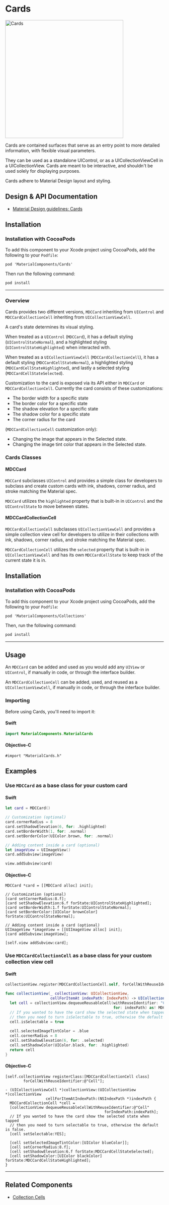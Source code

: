 <!--docs:
title: "Cards"
layout: detail
section: components
excerpt: "Cards are contained surfaces that serve as an entry point to more detailed information, with flexible visual parameters."
iconId: list
path: /catalog/cards/
api_doc_root: true
-->

# Cards

<div class="article__asset article__asset--screenshot">
  <img src="docs/assets/cards.png" alt="Cards" width="375">
</div>

Cards are contained surfaces that serve as an entry point to more detailed information, with flexible visual parameters.

They can be used as a standalone UIControl, or as a UICollectionViewCell in a UICollectionView.
Cards are meant to be interactive, and shouldn't be used solely for displaying purposes.

Cards adhere to Material Design layout and styling.

## Design & API Documentation

<ul class="icon-list">
  <li class="icon-list-item icon-list-item--spec">
    <a href="https://material.io/guidelines/components/cards.htm">Material Design guidelines: Cards</a>
  </li>
</ul>

## Installation

### Installation with CocoaPods

To add this component to your Xcode project using CocoaPods, add the following to your `Podfile`:

```
pod 'MaterialComponents/Cards'
```

Then run the following command:

``` bash
pod install
```

- - -

### Overview

Cards provides two different versions, `MDCCard` inheriting from `UIControl` and `MDCCardCollectionCell` inheriting from `UICollectionViewCell`.

A card's state determines its visual styling.

When treated as a `UIControl` (`MDCCard`), it has a default styling (`UIControlStateNormal`), and a highlighted styling (`UIControlStateHighlighted`) when interacted with.

When treated as a `UICollectionViewCell` (`MDCCardCollectionCell`), it has a default styling (`MDCCardCellStateNormal`), a highlighted styling (`MDCCardCellStateHighlighted`), and lastly a selected styling (`MDCCardCellStateSelected`).

Customization to the card is exposed via its API either in `MDCCard` or `MDCCardCollectionCell`. Currently the card consists of these customizations:
* The border width for a specific state
* The border color for a specific state
* The shadow elevation for a specific state
* The shadow color for a specific state
* The corner radius for the card

(`MDCCardCollectionCell` customization only):
* Changing the image that appears in the Selected state.
* Changing the image tint color that appears in the Selected state.

### Cards Classes

#### MDCCard

`MDCCard` subclasses `UIControl` and provides a simple class for developers to subclass and create custom cards with ink, shadows, corner radius, and stroke matching the Material spec.

`MDCCard` utilizes the `highlighted` property that is built-in in `UIControl` and the `UIControlState` to move between states.

#### MDCCardCollectionCell

`MDCCardCollectionCell` subclasses `UICollectionViewCell` and provides a simple collection view cell for developers to utilize in their collections with ink, shadows, corner radius, and stroke matching the Material spec.

`MDCCardCollectionCell` utilizes the `selected` property that is built-in in `UICollectionViewCell` and has its own `MDCCardCellState` to keep track of the current state it is in.

## Installation

### Installation with CocoaPods

To add this component to your Xcode project using CocoaPods, add the following to your `Podfile`:

```
pod 'MaterialComponents/Collections'
```
<!--{: .code-renderer.code-renderer--install }-->

Then, run the following command:

``` bash
pod install
```

- - -

## Usage

An `MDCCard` can be added and used as you would add any `UIView` or `UIControl`, if manually in code, or through the interface builder.

An `MDCCardCollectionCell` can be added, used, and reused as a `UICollectionViewCell`, if manually in code, or through the interface builder.

### Importing

Before using Cards, you'll need to import it:

<!--<div class="material-code-render" markdown="1">-->
#### Swift
``` swift
import MaterialComponents.MaterialCards
```

#### Objective-C
``` objc
#import "MaterialCards.h"
```
<!--</div>-->

## Examples

### Use `MDCCard` as a base class for your custom card

<!--<div class="material-code-render" markdown="1">-->
#### Swift

``` swift
let card = MDCCard()

// Customization (optional)
card.cornerRadius = 8
card.setShadowElevation(6, for: .highlighted)
card.setBorderWidth(1, for: .normal)
card.setBorderColor(UIColor.brown, for: .normal)

// Adding content inside a card (optional)
let imageView = UIImageView()
card.addSubview(imageView)

view.addSubview(card)
```

#### Objective-C

``` objc
MDCCard *card = [[MDCCard alloc] init];

// Customization (optional)
[card setCornerRadius:8.f];
[card setShadowElevation:6.f forState:UIControlStateHighlighted];
[card setBorderWidth:1.f forState:UIControlStateNormal];
[card setBorderColor:[UIColor brownColor] forState:UIControlStateNormal];

// Adding content inside a card (optional)
UIImageView *imageView = [[UIImageView alloc] init];
[card addSubview:imageView];

[self.view addSubview:card];
```
<!--</div>-->

### Use `MDCCardCollectionCell` as a base class for your custom collection view cell

<!--<div class="material-code-render" markdown="1">-->
#### Swift

``` swift
collectionView.register(MDCCardCollectionCell.self, forCellWithReuseIdentifier: "Cell")

func collectionView(_ collectionView: UICollectionView,
                    cellForItemAt indexPath: IndexPath) -> UICollectionViewCell {
  let cell = collectionView.dequeueReusableCell(withReuseIdentifier: "Cell",
                                                for: indexPath) as! MDCCardCollectionCell
  // If you wanted to have the card show the selected state when tapped
  // then you need to turn isSelectable to true, otherwise the default is false.
  cell.isSelectable = true
  
  cell.selectedImageTintColor = .blue
  cell.cornerRadius = 8
  cell.setShadowElevation(6, for: .selected)
  cell.setShadowColor(UIColor.black, for: .highlighted)
  return cell
}
```

#### Objective-C

``` objc
[self.collectionView registerClass:[MDCCardCollectionCell class]
        forCellWithReuseIdentifier:@"Cell"];

- (UICollectionViewCell *)collectionView:(UICollectionView *)collectionView
                  cellForItemAtIndexPath:(NSIndexPath *)indexPath {
  MDCCardCollectionCell *cell =
  [collectionView dequeueReusableCellWithReuseIdentifier:@"Cell"
                                            forIndexPath:indexPath];
  // If you wanted to have the card show the selected state when tapped
  // then you need to turn selectable to true, otherwise the default is false.
  [cell setSelectable:YES];
  
  [cell setSelectedImageTintColor:[UIColor blueColor]];
  [cell setCornerRadius:8.f];
  [cell setShadowElevation:6.f forState:MDCCardCellStateSelected];
  [cell setShadowColor:[UIColor blackColor] forState:MDCCardCellStateHighlighted];
}
```
<!--</div>-->

- - -

## Related Components

<ul class="icon-list">
  <li class="icon-list-item icon-list-item--components"><a href="../CollectionCells">Collection Cells</a></li>
</ul>

